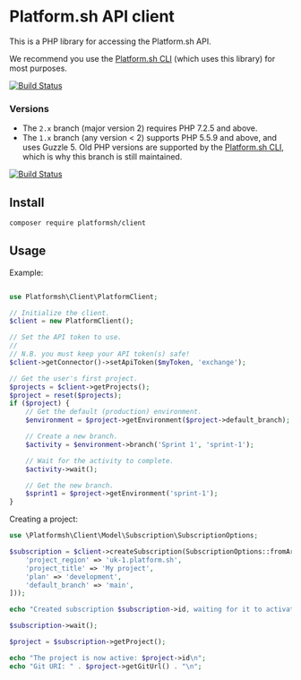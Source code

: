 # Platform.sh API client

This is a PHP library for accessing the Platform.sh API.

We recommend you use the [Platform.sh CLI](https://github.com/platformsh/platformsh-cli) (which uses this library) for most purposes.

[![Build Status](https://travis-ci.org/platformsh/platformsh-client-php.svg?branch=master)](https://travis-ci.org/platformsh/platformsh-client-php)

### Versions

- The `2.x` branch (major version 2) requires PHP 7.2.5 and above.
- The `1.x` branch (any version &lt; 2) supports PHP 5.5.9 and above, and uses Guzzle 5.
  Old PHP versions are supported by the [Platform.sh CLI](https://github.com/platformsh/platformsh-cli), which
  is why this branch is still maintained.

[![Build Status](https://travis-ci.org/platformsh/platformsh-client-php.svg?branch=1.x)](https://travis-ci.org/platformsh/platformsh-client-php)

## Install

```sh
composer require platformsh/client
```

## Usage

Example:
```php

use Platformsh\Client\PlatformClient;

// Initialize the client.
$client = new PlatformClient();

// Set the API token to use.
//
// N.B. you must keep your API token(s) safe!
$client->getConnector()->setApiToken($myToken, 'exchange');

// Get the user's first project.
$projects = $client->getProjects();
$project = reset($projects);
if ($project) {
    // Get the default (production) environment.
    $environment = $project->getEnvironment($project->default_branch);

    // Create a new branch.
    $activity = $environment->branch('Sprint 1', 'sprint-1');

    // Wait for the activity to complete.
    $activity->wait();

    // Get the new branch.
    $sprint1 = $project->getEnvironment('sprint-1');
}
```

Creating a project:

```php
use \Platformsh\Client\Model\Subscription\SubscriptionOptions;

$subscription = $client->createSubscription(SubscriptionOptions::fromArray([
    'project_region' => 'uk-1.platform.sh',
    'project_title' => 'My project',
    'plan' => 'development',
    'default_branch' => 'main',
]));

echo "Created subscription $subscription->id, waiting for it to activate...\n";

$subscription->wait();

$project = $subscription->getProject();

echo "The project is now active: $project->id\n";
echo "Git URI: " . $project->getGitUrl() . "\n";
```
